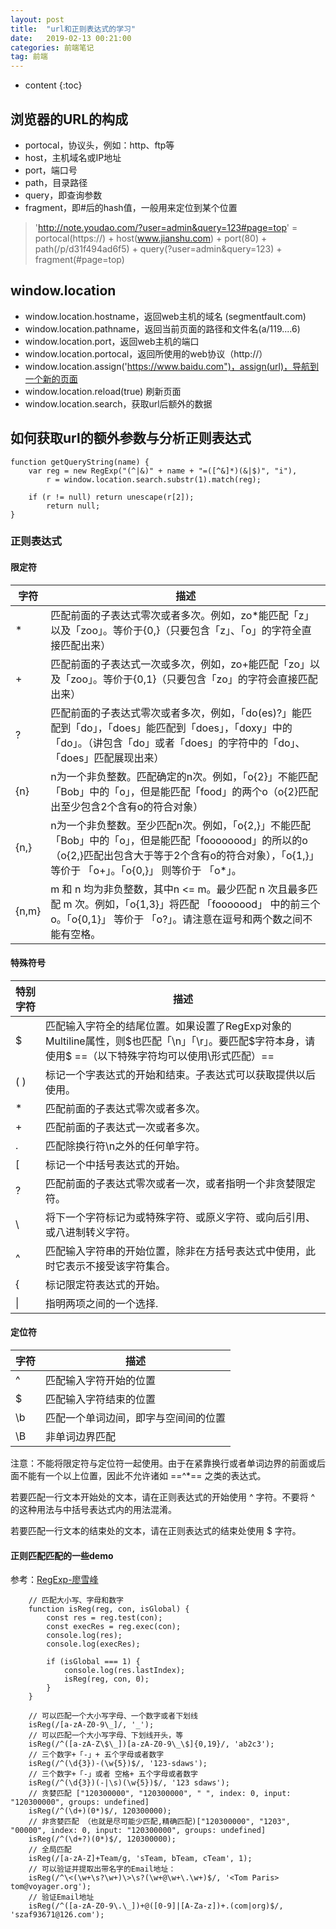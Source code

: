```yaml
---
layout: post
title:  "url和正则表达式的学习"
date:   2019-02-13 00:21:00
categories: 前端笔记
tag: 前端
---
```


* content
{:toc}

## 浏览器的URL的构成
- portocal，协议头，例如：http、ftp等
- host，主机域名或IP地址
- port，端口号
- path，目录路径
- query，即查询参数
- fragment，即#后的hash值，一般用来定位到某个位置

> 'http://note.youdao.com/?user=admin&query=123#page=top' = portocal(https://) + host(www.jianshu.com) + port(80) + path(/p/d31f494ad6f5) + query(?user=admin&query=123) + fragment(#page=top)

##  window.location
- window.location.hostname，返回web主机的域名 (segmentfault.com)
- window.location.pathname，返回当前页面的路径和文件名(a/119....6)
- window.location.port，返回web主机的端口
- window.location.portocal，返回所使用的web协议（http://）
- window.location.assign('https://www.baidu.com")，assign(url)，导航到一个新的页面
- window.location.reload(true) 刷新页面
- window.location.search，获取url后额外的数据

## 如何获取url的额外参数与分析正则表达式
```
function getQueryString(name) {
    var reg = new RegExp("(^|&)" + name + "=([^&]*)(&|$)", "i"),
        r = window.location.search.substr(1).match(reg);
        
    if (r != null) return unescape(r[2]);
        return null;
}
```

### 正则表达式
#### 限定符

字符 | 描述
---|---
* | 匹配前面的子表达式零次或者多次。例如，zo*能匹配「z」以及「zoo」。等价于{0,}（只要包含「z」、「o」的字符全直接匹配出来）
+ | 匹配前面的子表达式一次或多次，例如，zo+能匹配「zo」以及「zoo」。等价于{0,1}（只要包含「zo」的字符会直接匹配出来）
? | 匹配前面的子表达式零次或者多次，例如，「do(es)?」能匹配到「do」，「does」能匹配到「does」，「doxy」中的「do」。（讲包含「do」或者「does」的字符中的「do」、「does」匹配展现出来）
{n} | n为一个非负整数。匹配确定的n次。例如，「o{2}」不能匹配「Bob」中的「o」，但是能匹配「food」的两个o（o{2}匹配出至少包含2个含有o的符合对象）
{n,} | n为一个非负整数。至少匹配n次。例如，「o{2,}」不能匹配「Bob」中的「o」，但是能匹配「foooooood」的所以的o（o{2,}匹配出包含大于等于2个含有o的符合对象），「o{1,}」 等价于 「o+」。「o{0,}」 则等价于 「o*」。
{n,m} | m 和 n 均为非负整数，其中n <= m。最少匹配 n 次且最多匹配 m 次。例如，「o{1,3}」将匹配 「fooooood」 中的前三个 o。「o{0,1}」 等价于 「o?」。请注意在逗号和两个数之间不能有空格。

#### 特殊符号
特别字符 | 描述
---|---
$ | 匹配输入字符全的结尾位置。如果设置了RegExp对象的Multiline属性，则$也匹配「\n」「\r」。要匹配$字符本身，请使用\$ ==（以下特殊字符均可以使用\形式匹配）==
( ) | 标记一个字表达式的开始和结束。子表达式可以获取提供以后使用。
* | 匹配前面的子表达式零次或者多次。
+ | 匹配前面的子表达式一次或者多次。
. | 匹配除换行符\n之外的任何单字符。
[ | 标记一个中括号表达式的开始。
? | 匹配前面的子表达式零次或者一次，或者指明一个非贪婪限定符。
\ | 将下一个字符标记为或特殊字符、或原义字符、或向后引用、或八进制转义字符。
^ | 匹配输入字符串的开始位置，除非在方括号表达式中使用，此时它表示不接受该字符集合。
{ | 标记限定符表达式的开始。
\| | 指明两项之间的一个选择.

#### 定位符
字符 | 描述
---|---
^ | 匹配输入字符开始的位置
$ | 匹配输入字符结束的位置
\b | 匹配一个单词边间，即字与空间间的位置
\B | 非单词边界匹配


注意：不能将限定符与定位符一起使用。由于在紧靠换行或者单词边界的前面或后面不能有一个以上位置，因此不允许诸如 ==^*== 之类的表达式。

若要匹配一行文本开始处的文本，请在正则表达式的开始使用 ^ 字符。不要将 ^ 的这种用法与中括号表达式内的用法混淆。

若要匹配一行文本的结束处的文本，请在正则表达式的结束处使用 $ 字符。

#### 正则匹配匹配的一些demo
参考：[RegExp-廖雪峰](https://www.liaoxuefeng.com/wiki/001434446689867b27157e896e74d51a89c25cc8b43bdb3000/001434499503920bb7b42ff6627420da2ceae4babf6c4f2000)

```
    // 匹配大小写、字母和数字
    function isReg(reg, con, isGlobal) {
        const res = reg.test(con);
        const execRes = reg.exec(con);
        console.log(res);
        console.log(execRes);

        if (isGlobal === 1) {
            console.log(res.lastIndex);
            isReg(reg, con, 0);
        }
    }

    // 可以匹配一个大小写字母、一个数字或者下划线
    isReg(/[a-zA-Z0-9\_]/, '_');
    // 可以匹配一个大小写字母、下划线开头，等
    isReg(/^([a-zA-Z\$\_])[a-zA-Z0-9\_\$]{0,19}/, 'ab2c3');
    // 三个数字+「-」+ 五个字母或者数字
    isReg(/^(\d{3})-(\w{5})$/, '123-sdaws');
    // 三个数字+「-」或者 空格+ 五个字母或者数字
    isReg(/^(\d{3})(-|\s)(\w{5})$/, '123 sdaws');
    // 贪婪匹配 ["120300000", "120300000", " ", index: 0, input: "120300000", groups: undefined]
    isReg(/^(\d+)(0*)$/, 120300000);
    // 非贪婪匹配 （也就是尽可能少匹配,精确匹配)["120300000", "1203", "00000", index: 0, input: "120300000", groups: undefined]
    isReg(/^(\d+?)(0*)$/, 120300000);
    // 全局匹配
    isReg(/[a-zA-Z]+Team/g, 'sTeam, bTeam, cTeam', 1);
    // 可以验证并提取出带名字的Email地址：
    isReg(/^\<(\w+\s?\w+)\>\s?(\w+@\w+\.\w+)$/, '<Tom Paris> tom@voyager.org');
    // 验证Email地址
    isReg(/^([a-zA-Z0-9\.\_])+@([0-9]|[A-Za-z])+.(com|org)$/, 'szaf93671@126.com');
```
